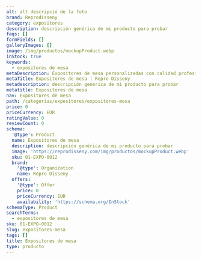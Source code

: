 ```yaml
---
alt: alt descripció de la foto
brand: Reprodisseny
category: expositores
description: descripción genérica de mi producto para probar
faqs: []
formFields: []
galleryImages: []
image: /img/productos/mockupProduct.webp
inStock: true
keywords:
  - expositores de mesa
metaDescription: Expositores de mesa personalizadas con calidad profesional en Cataluña.
metaTitle: Expositores de mesa | Repro Disseny
metadescription: descripción genérica de mi producto para probar
metatitle: Expositores de mesa
nav: Expositores de mesa
path: /categorias/expositores/expositores-mesa
price: 0
priceCurrency: EUR
ratingValue: 0
reviewCount: 0
schema:
  '@type': Product
  name: Expositores de mesa
  description: descripción genérica de mi producto para probar
  image: 'https://reprodisseny.com/img/productos/mockupProduct.webp'
  sku: 01-EXPO-0012
  brand:
    '@type': Organization
    name: Repro Disseny
  offers:
    '@type': Offer
    price: 0
    priceCurrency: EUR
    availability: 'https://schema.org/InStock'
schemaType: Product
searchTerms:
  - expositores de mesa
sku: 01-EXPO-0012
slug: expositores-mesa
tags: []
title: Expositores de mesa
type: producto
---
```


